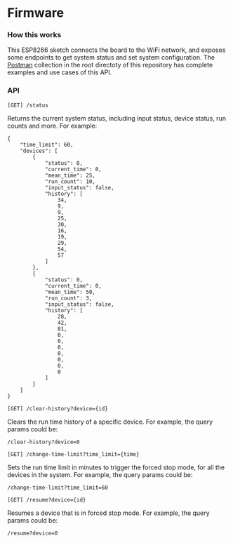 # Firmware

### How this works
This ESP8266 sketch connects the board to the WiFi network, and exposes some endpoints to get system status and set system configuration. The [Postman](https://www.postman.com/) collection in the root directoty of this repository has complete examples and use cases of this API.

### API

`[GET] /status`  

Returns the current system status, including input status, device status, run counts and more. For example:
```
{
    "time_limit": 60,
    "devices": [
        {
            "status": 0,
            "current_time": 0,
            "mean_time": 25,
            "run_count": 10,
            "input_status": false,
            "history": [
                34,
                9,
                9,
                25,
                30,
                16,
                19,
                29,
                54,
                57
            ]
        },
        {
            "status": 0,
            "current_time": 0,
            "mean_time": 50,
            "run_count": 3,
            "input_status": false,
            "history": [
                28,
                42,
                81,
                0,
                0,
                0,
                0,
                0,
                0,
                0
            ]
        }
    ]
}
```

`[GET] /clear-history?device={id}`  

Clears the run time history of a specific device. For example, the query params could be:
```
/clear-history?device=0
```

`[GET] /change-time-limit?time_limit={time}`  

Sets the run time limit in minutes to trigger the forced stop mode, for all the devices in the system. For example, the query params could be:
```
/change-time-limit?time_limit=60
```

`[GET] /resume?device={id}`  

Resumes a device that is in forced stop mode. For example, the query params could be:
```
/resume?device=0
```
